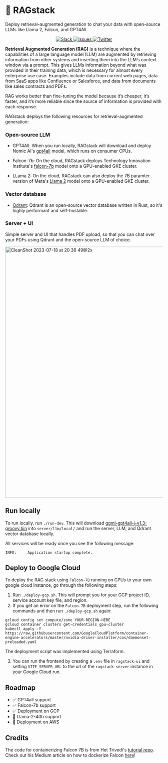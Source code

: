 # 🧺 RAGstack
Deploy retrieval-augmented generation to chat your data with open-source LLMs like Llama 2, Falcon, and GPT4All.

<p align="center">
<a href="https://join.slack.com/t/psychicapi/shared_invite/zt-1yptnhwcz-SiOCnrbqnBDsuzps9sEMSw" target="_blank">
    <img src="https://img.shields.io/badge/slack-join-blue.svg?logo=slack" alt="Slack">
</a>
<a href="https://github.com/psychicapi/psychic/issues?q=is%3Aissue+is%3Aclosed" target="_blank">
    <img src="https://img.shields.io/github/issues-closed/psychicapi/psychic?color=blue" alt="Issues">
</a>
  <a href="https://twitter.com/psychicapi" target="_blank">
    <img src="https://img.shields.io/twitter/follow/psychicapi?style=social" alt="Twitter">
</a>
</p>

**Retrieval Augmented Generation (RAG)** is a technique where the capabilities of a large language model (LLM) are augmented by retrieving information from other systems and inserting them into the LLM’s context window via a prompt. This gives LLMs information beyond what was provided in their training data, which is necessary for almost every enterprise use case. Examples include data from current web pages, data from SaaS apps like Confluence or Salesforce, and data from documents like sales contracts and PDFs.

RAG works better than fine-tuning the model because it’s cheaper, it’s faster, and it’s more reliable since the source of information is provided with each response.

RAGstack deploys the following resources for retrieval-augmented generation:

### Open-source LLM
* GPT4All: When you run locally, RAGstack will download and deploy Nomic AI's [gpt4all](https://github.com/nomic-ai/gpt4all) model, which runs on consumer CPUs.

* Falcon-7b: On the cloud, RAGstack deploys Technology Innovation Institute's [falcon-7b](https://huggingface.co/tiiuae/falcon-7b) model onto a GPU-enabled GKE cluster.

* LLama 2: On the cloud, RAGstack can also deploy the 7B paramter version of Meta's [Llama 2](https://ai.meta.com/llama/) model onto a GPU-enabled GKE cluster.

### Vector database

* [Qdrant](https://github.com/qdrant/qdrant): Qdrant is an open-source vector database written in Rust, so it's highly performant and self-hostable.

### Server + UI

Simple server and UI that handles PDF upload, so that you can chat over your PDFs using Qdrant and the open-source LLM of choice.

<img width="800" alt="CleanShot 2023-07-18 at 20 36 49@2x" src="https://github.com/psychic-api/rag-stack/assets/14931371/2869ff99-c077-400d-9663-08a9468f5139">

## Run locally

To run locally, run `./run-dev`. This will download [ggml-gpt4all-j-v1.3-groovy.bin](https://gpt4all.io/models/ggml-gpt4all-j-v1.3-groovy.bin) into `server/llm/local/` and run the server, LLM, and Qdrant vector database locally.

All services will be ready once you see the following message:

```
INFO:     Application startup complete.
```

## Deploy to Google Cloud

To deploy the RAG stack using `Falcon-7B` running on GPUs to your own google cloud instance, go through the following steps:

1. Run `./deploy-gcp.sh`. This will prompt you for your GCP project ID, service account key file, and region.
2. If you get an error on the `Falcon-7B` deployment step, run the following commands and then run `./deploy-gcp.sh` again:

```
gcloud config set compute/zone YOUR-REGION-HERE
gcloud container clusters get-credentials gpu-cluster
kubectl apply -f https://raw.githubusercontent.com/GoogleCloudPlatform/container-engine-accelerators/master/nvidia-driver-installer/cos/daemonset-preloaded.yaml
```

The deployment script was implemented using Terraform.

3. You can run the frontend by creating a `.env` file in `ragstack-ui` and setting `VITE_SERVER_URL` to the url of the `ragstack-server` instance in your Google Cloud run.

## Roadmap

* ✅ GPT4all support
* ✅ Falcon-7b support
* ✅ Deployment on GCP
* 🚧 Llama-2-40b support 
* 🚧 Deployment on AWS


## Credits

The code for containerizing Falcon 7B is from Het Trivedi's [tutorial repo](https://github.com/htrivedi99/falcon-7b-truss). Check out his Medium article on how to dockerize Falcon [here](https://towardsdatascience.com/deploying-falcon-7b-into-production-6dd28bb79373)!
